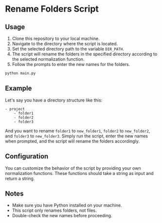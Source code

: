 # Rename Folders Script

## Usage

1. Clone this repository to your local machine.
2. Navigate to the directory where the script is located.
3. Set the selected directory path to the variable `DIR_PATH`.
4. The script will rename the folders in the specified directory according to the selected normalization function.
5. Follow the prompts to enter the new names for the folders.

```bash
python main.py
```

## Example

Let's say you have a directory structure like this:

```
- project
    - folder1
    - folder2
    - folder3
```

And you want to rename `folder1` to `new_folder1`, `folder2` to `new_folder2`, and `folder3` to `new_folder3`.
Simply run the script, enter the new names when prompted, and the script will rename the folders accordingly.

## Configuration

You can customize the behavior of the script by providing your own normalization functions. These functions should take a string as input and return a string.

## Notes

- Make sure you have Python installed on your machine.
- This script only renames folders, not files.
- Double-check the new names before proceeding.
